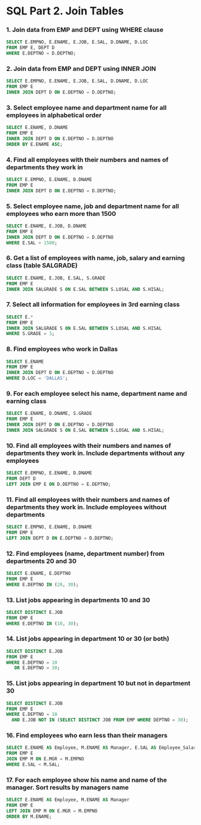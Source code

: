 # SQL Part 2. Join Tables

### 1. Join data from EMP and DEPT using WHERE clause
```sql
SELECT E.EMPNO, E.ENAME, E.JOB, E.SAL, D.DNAME, D.LOC
FROM EMP E, DEPT D
WHERE E.DEPTNO = D.DEPTNO;
```

### 2. Join data from EMP and DEPT using INNER JOIN
```sql
SELECT E.EMPNO, E.ENAME, E.JOB, E.SAL, D.DNAME, D.LOC
FROM EMP E
INNER JOIN DEPT D ON E.DEPTNO = D.DEPTNO;
```

### 3. Select employee name and department name for all employees in alphabetical order
```sql
SELECT E.ENAME, D.DNAME
FROM EMP E
INNER JOIN DEPT D ON E.DEPTNO = D.DEPTNO
ORDER BY E.ENAME ASC;
```

### 4. Find all employees with their numbers and names of departments they work in
```sql
SELECT E.EMPNO, E.ENAME, D.DNAME
FROM EMP E
INNER JOIN DEPT D ON E.DEPTNO = D.DEPTNO;
```

### 5. Select employee name, job and department name for all employees who earn more than 1500
```sql
SELECT E.ENAME, E.JOB, D.DNAME
FROM EMP E
INNER JOIN DEPT D ON E.DEPTNO = D.DEPTNO
WHERE E.SAL > 1500;
```

### 6. Get a list of employees with name, job, salary and earning class (table SALGRADE)
```sql
SELECT E.ENAME, E.JOB, E.SAL, S.GRADE
FROM EMP E
INNER JOIN SALGRADE S ON E.SAL BETWEEN S.LOSAL AND S.HISAL;
```

### 7. Select all information for employees in 3rd earning class
```sql
SELECT E.*
FROM EMP E
INNER JOIN SALGRADE S ON E.SAL BETWEEN S.LOSAL AND S.HISAL
WHERE S.GRADE = 3;
```

### 8. Find employees who work in Dallas
```sql
SELECT E.ENAME
FROM EMP E
INNER JOIN DEPT D ON E.DEPTNO = D.DEPTNO
WHERE D.LOC = 'DALLAS';
```

### 9. For each employee select his name, department name and earning class
```sql
SELECT E.ENAME, D.DNAME, S.GRADE
FROM EMP E
INNER JOIN DEPT D ON E.DEPTNO = D.DEPTNO
INNER JOIN SALGRADE S ON E.SAL BETWEEN S.LOSAL AND S.HISAL;
```

### 10. Find all employees with their numbers and names of departments they work in. Include departments without any employees
```sql
SELECT E.EMPNO, E.ENAME, D.DNAME
FROM DEPT D
LEFT JOIN EMP E ON D.DEPTNO = E.DEPTNO;
```

### 11. Find all employees with their numbers and names of departments they work in. Include employees without departments
```sql
SELECT E.EMPNO, E.ENAME, D.DNAME
FROM EMP E
LEFT JOIN DEPT D ON E.DEPTNO = D.DEPTNO;
```

### 12. Find employees (name, department number) from departments 20 and 30
```sql
SELECT E.ENAME, E.DEPTNO
FROM EMP E
WHERE E.DEPTNO IN (20, 30);
```

### 13. List jobs appearing in departments 10 and 30
```sql
SELECT DISTINCT E.JOB
FROM EMP E
WHERE E.DEPTNO IN (10, 30);
```

### 14. List jobs appearing in department 10 or 30 (or both)
```sql
SELECT DISTINCT E.JOB
FROM EMP E
WHERE E.DEPTNO = 10
   OR E.DEPTNO = 30;
```

### 15. List jobs appearing in department 10 but not in department 30
```sql
SELECT DISTINCT E.JOB
FROM EMP E
WHERE E.DEPTNO = 10
  AND E.JOB NOT IN (SELECT DISTINCT JOB FROM EMP WHERE DEPTNO = 30);
```

### 16. Find employees who earn less than their managers
```sql
SELECT E.ENAME AS Employee, M.ENAME AS Manager, E.SAL AS Employee_Salary, M.SAL AS Manager_Salary
FROM EMP E
JOIN EMP M ON E.MGR = M.EMPNO
WHERE E.SAL < M.SAL;
```

### 17. For each employee show his name and name of the manager. Sort results by managers name
```sql
SELECT E.ENAME AS Employee, M.ENAME AS Manager
FROM EMP E
LEFT JOIN EMP M ON E.MGR = M.EMPNO
ORDER BY M.ENAME;
```
